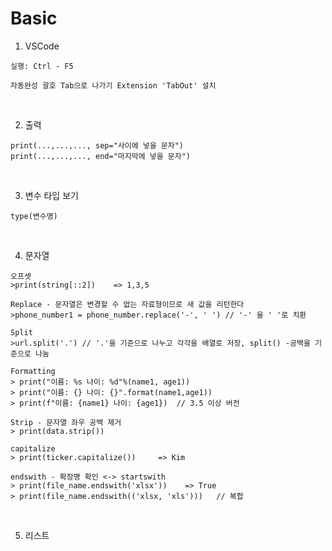 Basic
=======

1. VSCode

`실행: Ctrl - F5`

`자동완성 괄호 Tab으로 나가기 Extension 'TabOut' 설치`

<br>

2. 출력

```
print(...,...,..., sep="사이에 넣을 문자")
print(...,...,..., end="마지막에 넣을 문자")

```

<br>

3. 변수 타입 보기

`type(변수명)`

<br>

4. 문자열

```
오프셋
>print(string[::2])    => 1,3,5

Replace - 문자열은 변경할 수 없는 자료형이므로 새 값을 리턴한다
>phone_number1 = phone_number.replace('-', ' ') // '-' 을 ' '로 치환

Split 
>url.split('.') // '.'을 기준으로 나누고 각각을 배열로 저장, split() -공백을 기준으로 나눔

Formatting
> print("이름: %s 나이: %d"%(name1, age1))
> print("이름: {} 나이: {}".format(name1,age1))
> print(f"이름: {name1} 나이: {age1})  // 3.5 이상 버전

Strip - 문자열 좌우 공백 제거
> print(data.strip())

capitalize
> print(ticker.capitalize())     => Kim

endswith - 확장명 확인 <-> startswith
> print(file_name.endswith('xlsx'))    => True
> print(file_name.endswith(('xlsx, 'xls')))   // 복합

```
<br>

5. 리스트


